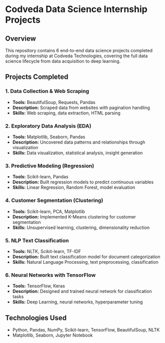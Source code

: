 # Codveda Data Science Internship Projects

## Overview
This repository contains 6 end-to-end data science projects completed during my internship at Codveda Technologies, covering the full data science lifecycle from data acquisition to deep learning.

## Projects Completed

### 1. Data Collection & Web Scraping
- **Tools:** BeautifulSoup, Requests, Pandas
- **Description:** Scraped data from websites with pagination handling
- **Skills:** Web scraping, data extraction, HTML parsing

### 2. Exploratory Data Analysis (EDA)
- **Tools:** Matplotlib, Seaborn, Pandas
- **Description:** Uncovered data patterns and relationships through visualization
- **Skills:** Data visualization, statistical analysis, insight generation

### 3. Predictive Modeling (Regression)
- **Tools:** Scikit-learn, Pandas
- **Description:** Built regression models to predict continuous variables
- **Skills:** Linear Regression, Random Forest, model evaluation

### 4. Customer Segmentation (Clustering)
- **Tools:** Scikit-learn, PCA, Matplotlib
- **Description:** Implemented K-Means clustering for customer segmentation
- **Skills:** Unsupervised learning, clustering, dimensionality reduction

### 5. NLP Text Classification
- **Tools:** NLTK, Scikit-learn, TF-IDF
- **Description:** Built text classification model for document categorization
- **Skills:** Natural Language Processing, text preprocessing, classification

### 6. Neural Networks with TensorFlow
- **Tools:** TensorFlow, Keras
- **Description:** Designed and trained neural network for classification tasks
- **Skills:** Deep Learning, neural networks, hyperparameter tuning

## Technologies Used
- Python, Pandas, NumPy, Scikit-learn, TensorFlow, BeautifulSoup, NLTK
- Matplotlib, Seaborn, Jupyter Notebook
